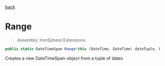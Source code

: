 ﻿

[back](/IronSphere.Extensions/types/DateTimeSpanExtension)

# Range

> Assembly: IronSphere.Extensions

```csharp
public static DateTimeSpan Range(this (DateTime, DateTime) dateTuple, DateTimeSpanType spanType = Days, int step = 1)
```

Creates a new DateTimeSpan-object from a tuple of dates

 